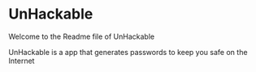 # UnHackable
Welcome to the Readme file of UnHackable

UnHackable is a app that generates passwords to keep you safe on the Internet
